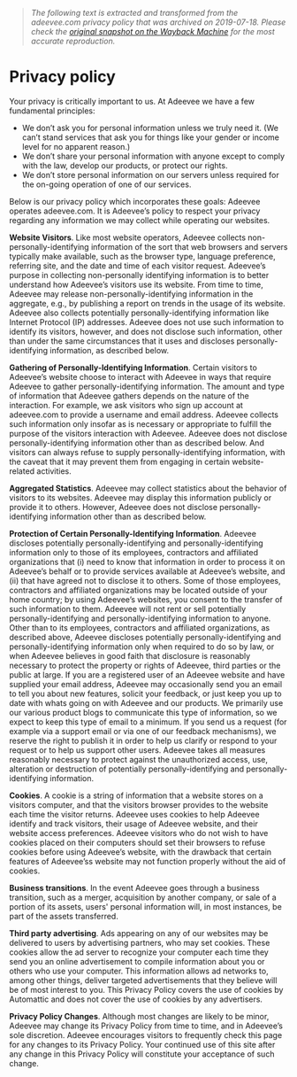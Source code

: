 > *The following text is extracted and transformed from the adeevee.com privacy policy that was archived on 2019-07-18. Please check the [original snapshot on the Wayback Machine](https://web.archive.org/web/20190718080637id_/https%3A//www.adeevee.com/pages/privacy_policy) for the most accurate reproduction.*

# Privacy policy

Your privacy is critically important to us. At Adeevee we have a few fundamental principles: 

  * We don’t ask you for personal information unless we truly need it. (We can’t stand services that ask you for things like your gender or income level for no apparent reason.) 
  * We don’t share your personal information with anyone except to comply with the law, develop our products, or protect our rights. 
  * We don’t store personal information on our servers unless required for the on-going operation of one of our services. 



Below is our privacy policy which incorporates these goals: Adeevee operates adeevee.com. It is Adeevee’s policy to respect your privacy regarding any information we may collect while operating our websites. 

**Website Visitors**. Like most website operators, Adeevee collects non-personally-identifying information of the sort that web browsers and servers typically make available, such as the browser type, language preference, referring site, and the date and time of each visitor request. Adeevee’s purpose in collecting non-personally identifying information is to better understand how Adeevee’s visitors use its website. From time to time, Adeevee may release non-personally-identifying information in the aggregate, e.g., by publishing a report on trends in the usage of its website. Adeevee also collects potentially personally-identifying information like Internet Protocol (IP) addresses. Adeevee does not use such information to identify its visitors, however, and does not disclose such information, other than under the same circumstances that it uses and discloses personally-identifying information, as described below. 

**Gathering of Personally-Identifying Information**. Certain visitors to Adeevee’s website choose to interact with Adeevee in ways that require Adeevee to gather personally-identifying information. The amount and type of information that Adeevee gathers depends on the nature of the interaction. For example, we ask visitors who sign up account at adeevee.com to provide a username and email address. Adeevee collects such information only insofar as is necessary or appropriate to fulfill the purpose of the visitors interaction with Adeevee. Adeevee does not disclose personally-identifying information other than as described below. And visitors can always refuse to supply personally-identifying information, with the caveat that it may prevent them from engaging in certain website-related activities. 

**Aggregated Statistics**. Adeevee may collect statistics about the behavior of visitors to its websites. Adeevee may display this information publicly or provide it to others. However, Adeevee does not disclose personally-identifying information other than as described below. 

**Protection of Certain Personally-Identifying Information**. Adeevee discloses potentially personally-identifying and personally-identifying information only to those of its employees, contractors and affiliated organizations that (i) need to know that information in order to process it on Adeevee’s behalf or to provide services available at Adeevee’s website, and (ii) that have agreed not to disclose it to others. Some of those employees, contractors and affiliated organizations may be located outside of your home country; by using Adeevee’s websites, you consent to the transfer of such information to them. Adeevee will not rent or sell potentially personally-identifying and personally-identifying information to anyone. Other than to its employees, contractors and affiliated organizations, as described above, Adeevee discloses potentially personally-identifying and personally-identifying information only when required to do so by law, or when Adeevee believes in good faith that disclosure is reasonably necessary to protect the property or rights of Adeevee, third parties or the public at large. If you are a registered user of an Adeevee website and have supplied your email address, Adeevee may occasionally send you an email to tell you about new features, solicit your feedback, or just keep you up to date with whats going on with Adeevee and our products. We primarily use our various product blogs to communicate this type of information, so we expect to keep this type of email to a minimum. If you send us a request (for example via a support email or via one of our feedback mechanisms), we reserve the right to publish it in order to help us clarify or respond to your request or to help us support other users. Adeevee takes all measures reasonably necessary to protect against the unauthorized access, use, alteration or destruction of potentially personally-identifying and personally-identifying information. 

**Cookies**. A cookie is a string of information that a website stores on a visitors computer, and that the visitors browser provides to the website each time the visitor returns. Adeevee uses cookies to help Adeevee identify and track visitors, their usage of Adeevee website, and their website access preferences. Adeevee visitors who do not wish to have cookies placed on their computers should set their browsers to refuse cookies before using Adeevee’s website, with the drawback that certain features of Adeevee’ss website may not function properly without the aid of cookies. 

**Business transitions**. In the event Adeevee goes through a business transition, such as a merger, acquisition by another company, or sale of a portion of its assets, users' personal information will, in most instances, be part of the assets transferred. 

**Third party advertising**. Ads appearing on any of our websites may be delivered to users by advertising partners, who may set cookies. These cookies allow the ad server to recognize your computer each time they send you an online advertisement to compile information about you or others who use your computer. This information allows ad networks to, among other things, deliver targeted advertisements that they believe will be of most interest to you. This Privacy Policy covers the use of cookies by Automattic and does not cover the use of cookies by any advertisers. 

**Privacy Policy Changes**. Although most changes are likely to be minor, Adeevee may change its Privacy Policy from time to time, and in Adeevee’s sole discretion. Adeevee encourages visitors to frequently check this page for any changes to its Privacy Policy. Your continued use of this site after any change in this Privacy Policy will constitute your acceptance of such change. 
